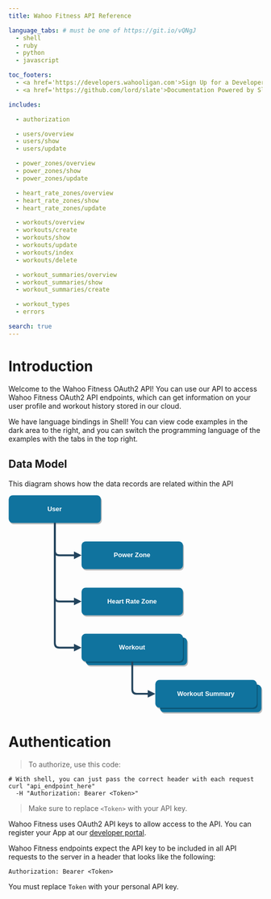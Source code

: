 ```yaml
---
title: Wahoo Fitness API Reference

language_tabs: # must be one of https://git.io/vQNgJ
  - shell
  - ruby
  - python
  - javascript

toc_footers:
  - <a href='https://developers.wahooligan.com'>Sign Up for a Developer Key</a>
  - <a href='https://github.com/lord/slate'>Documentation Powered by Slate</a>

includes:

  - authorization

  - users/overview
  - users/show
  - users/update

  - power_zones/overview
  - power_zones/show
  - power_zones/update

  - heart_rate_zones/overview
  - heart_rate_zones/show
  - heart_rate_zones/update

  - workouts/overview
  - workouts/create
  - workouts/show
  - workouts/update
  - workouts/index
  - workouts/delete

  - workout_summaries/overview
  - workout_summaries/show
  - workout_summaries/create

  - workout_types
  - errors

search: true
---
```


# Introduction

Welcome to the Wahoo Fitness OAuth2 API! You can use our API to access Wahoo Fitness OAuth2 API endpoints, which can get information on your  user profile and workout history stored in our cloud.

We have language bindings in Shell! You can view code examples in the dark area to the right, and you can switch the programming language of the examples with the tabs in the top right.

## Data Model

This diagram shows how the data records are related within the API

[//]: # (Edit file here: https://drive.google.com/file/d/1cOpAiu_1DGkx8oLKtqP_uLMgk9d1x-vE/view?usp=sharing)
<svg xmlns="http://www.w3.org/2000/svg" xmlns:xlink="http://www.w3.org/1999/xlink" version="1.1" width="551px" viewBox="-0.5 -0.5 551 474" style="max-width:100%;max-height:474px;"><defs/><g><rect x="328" y="410" width="220" height="60" rx="9" ry="9" fill="#000000" stroke="none" transform="translate(2,3)translate(438,0)scale(-1,1)translate(-438,0)" opacity="0.25"/><rect x="328" y="410" width="220" height="60" rx="9" ry="9" fill="#10739e" stroke="none" transform="translate(438,0)scale(-1,1)translate(-438,0)" pointer-events="none"/><g fill="#FFFFFF" font-family="Helvetica" font-weight="bold" text-anchor="middle" font-size="14px"><text x="437.5" y="444.5">Workout Summary</text></g><rect x="167" y="308" width="220" height="60" rx="9" ry="9" fill="#000000" stroke="none" transform="translate(2,3)" opacity="0.25"/><rect x="167" y="308" width="220" height="60" rx="9" ry="9" fill="#10739e" stroke="none" pointer-events="none"/><g fill="#FFFFFF" font-family="Helvetica" font-weight="bold" text-anchor="middle" font-size="14px"><text x="276.5" y="342.5">Workout</text></g><rect x="0" y="0" width="200" height="60" rx="9" ry="9" fill="#000000" stroke="none" transform="translate(2,3)translate(100,0)scale(-1,1)translate(-100,0)" opacity="0.25"/><rect x="0" y="0" width="200" height="60" rx="9" ry="9" fill="#10739e" stroke="none" transform="translate(100,0)scale(-1,1)translate(-100,0)" pointer-events="none"/><g fill="#FFFFFF" font-family="Helvetica" font-weight="bold" text-anchor="middle" font-size="14px"><text x="99.5" y="34.5">User</text></g><rect x="158" y="100" width="220" height="60" rx="9" ry="9" fill="#000000" stroke="none" transform="translate(2,3)translate(268,0)scale(-1,1)translate(-268,0)" opacity="0.25"/><rect x="158" y="100" width="220" height="60" rx="9" ry="9" fill="#10739e" stroke="none" transform="translate(268,0)scale(-1,1)translate(-268,0)" pointer-events="none"/><g fill="#FFFFFF" font-family="Helvetica" font-weight="bold" text-anchor="middle" font-size="14px"><text x="267.5" y="134.5">Power Zone</text></g><rect x="318" y="400" width="220" height="60" rx="9" ry="9" fill="#000000" stroke="none" transform="translate(2,3)translate(428,0)scale(-1,1)translate(-428,0)" opacity="0.25"/><rect x="318" y="400" width="220" height="60" rx="9" ry="9" fill="#10739e" stroke="none" transform="translate(428,0)scale(-1,1)translate(-428,0)" pointer-events="none"/><g fill="#FFFFFF" font-family="Helvetica" font-weight="bold" text-anchor="middle" font-size="14px"><text x="427.5" y="434.5">Workout Summary</text></g><rect x="158" y="300" width="220" height="60" rx="9" ry="9" fill="#000000" stroke="none" transform="translate(2,3)" opacity="0.25"/><rect x="158" y="300" width="220" height="60" rx="9" ry="9" fill="#10739e" stroke="none" pointer-events="none"/><g fill="#FFFFFF" font-family="Helvetica" font-weight="bold" text-anchor="middle" font-size="14px"><text x="267.5" y="334.5">Workout</text></g><path d="M 100 60 L 100 120 Q 100 130 110 130 L 143.53 130" fill="none" stroke="#23445d" stroke-width="4" stroke-miterlimit="10" pointer-events="none"/><path d="M 153.53 130 L 143.53 135 L 143.53 125 Z" fill="#23445d" stroke="#23445d" stroke-width="4" stroke-miterlimit="10" pointer-events="none"/><rect x="158" y="200" width="220" height="60" rx="9" ry="9" fill="#000000" stroke="none" transform="translate(2,3)" opacity="0.25"/><rect x="158" y="200" width="220" height="60" rx="9" ry="9" fill="#10739e" stroke="none" pointer-events="none"/><g fill="#FFFFFF" font-family="Helvetica" font-weight="bold" text-anchor="middle" font-size="14px"><text x="267.5" y="234.5">Heart Rate Zone</text></g><path d="M 100 60 L 100 220 Q 100 230 110 230 L 143.53 230" fill="none" stroke="#23445d" stroke-width="4" stroke-miterlimit="10" pointer-events="none"/><path d="M 153.53 230 L 143.53 235 L 143.53 225 Z" fill="#23445d" stroke="#23445d" stroke-width="4" stroke-miterlimit="10" pointer-events="none"/><path d="M 100 60 L 100 320 Q 100 330 110 330 L 143.53 330" fill="none" stroke="#23445d" stroke-width="4" stroke-miterlimit="10" pointer-events="none"/><path d="M 153.53 330 L 143.53 335 L 143.53 325 Z" fill="#23445d" stroke="#23445d" stroke-width="4" stroke-miterlimit="10" pointer-events="none"/><path d="M 268 360 L 268 420 Q 268 430 278 430 L 303.53 430" fill="none" stroke="#23445d" stroke-width="4" stroke-miterlimit="10" pointer-events="none"/><path d="M 313.53 430 L 303.53 435 L 303.53 425 Z" fill="#23445d" stroke="#23445d" stroke-width="4" stroke-miterlimit="10" pointer-events="none"/></g></svg>

# Authentication

> To authorize, use this code:


```shell
# With shell, you can just pass the correct header with each request
curl "api_endpoint_here"
  -H "Authorization: Bearer <Token>"
```

> Make sure to replace `<Token>` with your API key.

Wahoo Fitness uses OAuth2 API keys to allow access to the API. You can register your App at our [developer portal](http://developers.wahooligan.com).

Wahoo Fitness endpoints expect the API key to be included in all API requests to the server in a header that looks like the following:

`Authorization: Bearer <Token>`

<aside class="notice">
You must replace <code>Token</code> with your personal API key.
</aside>


